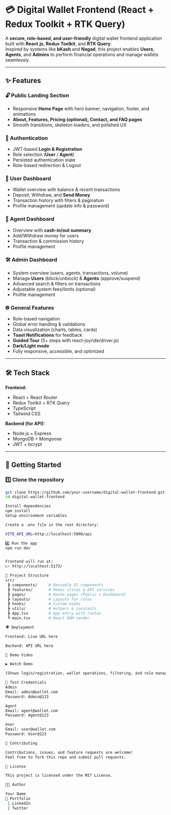 # 💳 Digital Wallet Frontend (React + Redux Toolkit + RTK Query)

A **secure, role-based, and user-friendly** digital wallet frontend application built with **React.js**, **Redux Toolkit**, and **RTK Query**.  
Inspired by systems like **bKash** and **Nagad**, this project enables **Users**, **Agents**, and **Admins** to perform financial operations and manage wallets seamlessly.

---

## ✨ Features

### 🔓 Public Landing Section

- Responsive **Home Page** with hero banner, navigation, footer, and animations
- **About, Features, Pricing (optional), Contact, and FAQ pages**
- Smooth transitions, skeleton loaders, and polished UX

### 🔑 Authentication

- JWT-based **Login & Registration**
- Role selection (**User** / **Agent**)
- Persisted authentication state
- Role-based redirection & Logout

### 👤 User Dashboard

- Wallet overview with balance & recent transactions
- Deposit, Withdraw, and **Send Money**
- Transaction history with filters & pagination
- Profile management (update info & password)

### 🏦 Agent Dashboard

- Overview with **cash-in/out summary**
- Add/Withdraw money for users
- Transaction & commission history
- Profile management

### 🛠️ Admin Dashboard

- System overview (users, agents, transactions, volume)
- Manage **Users** (block/unblock) & **Agents** (approve/suspend)
- Advanced search & filters on transactions
- Adjustable system fees/limits (optional)
- Profile management

### 🌐 General Features

- Role-based navigation
- Global error handling & validations
- Data visualization (charts, tables, cards)
- **Toast Notifications** for feedback
- **Guided Tour** (5+ steps with react-joyride/driver.js)
- **Dark/Light mode**
- Fully responsive, accessible, and optimized

---

## 🛠️ Tech Stack

**Frontend:**

- React + React Router
- Redux Toolkit + RTK Query
- TypeScript
- Tailwind CSS

**Backend (for API):**

- Node.js + Express
- MongoDB + Mongoose
- JWT + bcrypt

---

## 🚀 Getting Started

### 1️⃣ Clone the repository

```bash
git clone https://github.com/your-username/digital-wallet-frontend.git
cd digital-wallet-frontend

Install dependencies
npm install
Setup environment variables

Create a .env file in the root directory:

VITE_API_URL=http://localhost:5000/api

4️⃣ Run the app
npm run dev


Frontend will run at:
👉 http://localhost:5173/

📂 Project Structure
src/
 ┣ components/     # Reusable UI components
 ┣ features/       # Redux slices & API services
 ┣ pages/          # Route pages (Public + Dashboard)
 ┣ layouts/        # Layouts for roles
 ┣ hooks/          # Custom hooks
 ┣ utils/          # Helpers & constants
 ┣ App.tsx         # App entry with routes
 ┗ main.tsx        # React DOM render

🌍 Deployment

Frontend: Live URL here

Backend: API URL here

🎥 Demo Video

▶️ Watch Demo

(Shows login/registration, wallet operations, filtering, and role management.)

🔑 Test Credentials
Admin
Email: admin@wallet.com
Password: Admin@123

Agent
Email: agent@wallet.com
Password: Agent@123

User
Email: user@wallet.com
Password: User@123

🤝 Contributing

Contributions, issues, and feature requests are welcome!
Feel free to fork this repo and submit pull requests.

📜 License

This project is licensed under the MIT License.

👨‍💻 Author

Your Name
🔗 Portfolio
 | LinkedIn
 | Twitter
```
